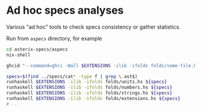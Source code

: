 # Ad hoc specs analyses

Various "ad hoc" tools to check specs consistency or gather statistics.

Run from `aspecs` directory, for example

```bash
cd asterix-specs/aspecs
nix-shell

ghcid "--command=ghci -Wall $EXTENSIONS -ilib -ifolds folds/some-file.hs"

specs=$(find ../specs/cat* -type f | grep \.ast$)
runhaskell $EXTENSIONS -ilib -ifolds folds/units.hs ${specs}
runhaskell $EXTENSIONS -ilib -ifolds folds/numbers.hs ${specs}
runhaskell $EXTENSIONS -ilib -ifolds folds/strings.hs ${specs}
runhaskell $EXTENSIONS -ilib -ifolds folds/extensions.hs ${specs}
# ...
```
